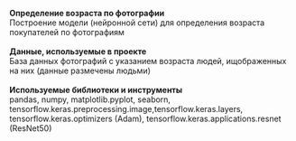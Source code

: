 **Определение возраста по фотографии**<br>
Построение модели (нейронной сети) для определения возраста покупателей по фотографиям<br><br>
**Данные, используемые в проекте**<br>
База данных фотографий с указанием возраста людей, ищображенных на них (данные размечены людьми)<br><br>
**Используемые библиотеки и инструменты**<br>
pandas, numpy, matplotlib.pyplot, seaborn, tensorflow.keras.preprocessing.image,tensorflow.keras.layers, tensorflow.keras.optimizers (Adam), tensorflow.keras.applications.resnet (ResNet50)
